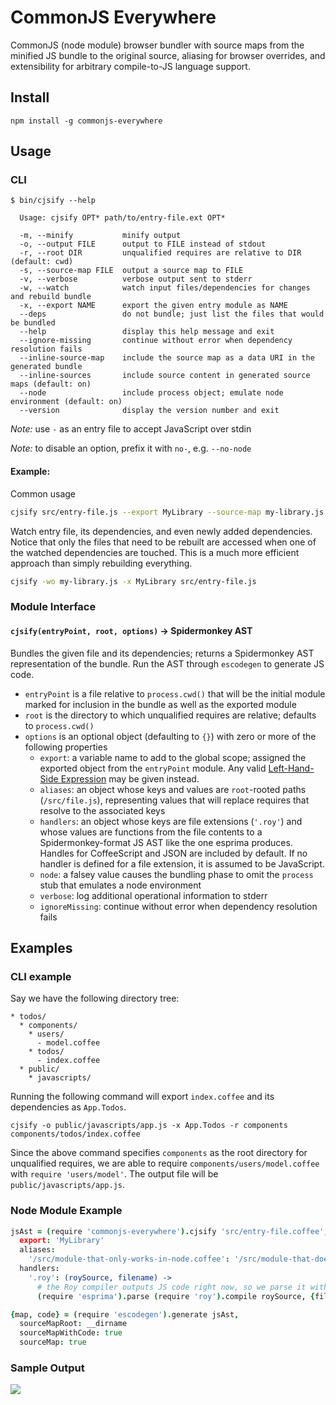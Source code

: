 # CommonJS Everywhere

CommonJS (node module) browser bundler with source maps from the minified JS bundle to the original source, aliasing for browser overrides, and extensibility for arbitrary compile-to-JS language support.

## Install

    npm install -g commonjs-everywhere

## Usage

### CLI

    $ bin/cjsify --help

      Usage: cjsify OPT* path/to/entry-file.ext OPT*

      -m, --minify           minify output
      -o, --output FILE      output to FILE instead of stdout
      -r, --root DIR         unqualified requires are relative to DIR (default: cwd)
      -s, --source-map FILE  output a source map to FILE
      -v, --verbose          verbose output sent to stderr
      -w, --watch            watch input files/dependencies for changes and rebuild bundle
      -x, --export NAME      export the given entry module as NAME
      --deps                 do not bundle; just list the files that would be bundled
      --help                 display this help message and exit
      --ignore-missing       continue without error when dependency resolution fails
      --inline-source-map    include the source map as a data URI in the generated bundle
      --inline-sources       include source content in generated source maps (default: on)
      --node                 include process object; emulate node environment (default: on)
      --version              display the version number and exit

*Note:* use `-` as an entry file to accept JavaScript over stdin

*Note:* to disable an option, prefix it with `no-`, e.g. `--no-node`

#### Example:

Common usage

```bash
cjsify src/entry-file.js --export MyLibrary --source-map my-library.js.map >my-library.js
```

Watch entry file, its dependencies, and even newly added dependencies. Notice that only the files that need to be rebuilt are accessed when one of the watched dependencies are touched. This is a much more efficient approach than simply rebuilding everything.

```bash
cjsify -wo my-library.js -x MyLibrary src/entry-file.js
```

### Module Interface

#### `cjsify(entryPoint, root, options)` → Spidermonkey AST
Bundles the given file and its dependencies; returns a Spidermonkey AST representation of the bundle. Run the AST through `escodegen` to generate JS code.

* `entryPoint` is a file relative to `process.cwd()` that will be the initial module marked for inclusion in the bundle as well as the exported module
* `root` is the directory to which unqualified requires are relative; defaults to `process.cwd()`
* `options` is an optional object (defaulting to `{}`) with zero or more of the following properties
    * `export`: a variable name to add to the global scope; assigned the exported object from the `entryPoint` module. Any valid [Left-Hand-Side Expression](http://es5.github.com/#x11.2) may be given instead.
    * `aliases`: an object whose keys and values are `root`-rooted paths (`/src/file.js`), representing values that will replace requires that resolve to the associated keys
    * `handlers`: an object whose keys are file extensions (`'.roy'`) and whose values are functions from the file contents to a Spidermonkey-format JS AST like the one esprima produces. Handles for CoffeeScript and JSON are included by default. If no handler is defined for a file extension, it is assumed to be JavaScript.
    * `node`: a falsey value causes the bundling phase to omit the `process` stub that emulates a node environment
    * `verbose`: log additional operational information to stderr
    * `ignoreMissing`: continue without error when dependency resolution fails

## Examples

### CLI example

Say we have the following directory tree:

```
* todos/
  * components/
    * users/
      - model.coffee
    * todos/
      - index.coffee
  * public/
    * javascripts/
```
Running the following command will export `index.coffee` and its dependencies as `App.Todos`.

```
cjsify -o public/javascripts/app.js -x App.Todos -r components components/todos/index.coffee
```

Since the above command specifies `components` as the root directory for unqualified requires, we are able to require `components/users/model.coffee` with `require 'users/model'`. The output file will be `public/javascripts/app.js`.

### Node Module Example

```coffee
jsAst = (require 'commonjs-everywhere').cjsify 'src/entry-file.coffee', __dirname,
  export: 'MyLibrary'
  aliases:
    '/src/module-that-only-works-in-node.coffee': '/src/module-that-does-the-same-thing-in-the-browser.coffee'
  handlers:
    '.roy': (roySource, filename) ->
      # the Roy compiler outputs JS code right now, so we parse it with esprima
      (require 'esprima').parse (require 'roy').compile roySource, {filename}

{map, code} = (require 'escodegen').generate jsAst,
  sourceMapRoot: __dirname
  sourceMapWithCode: true
  sourceMap: true
```

### Sample Output

![](http://i.imgur.com/oDcQh8H.png)
